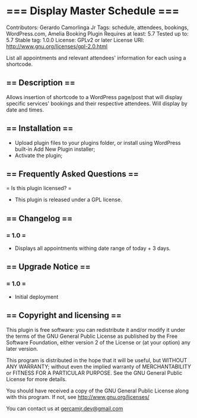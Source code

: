 # === Display Master Schedule ===
Contributors: Gerardo Camorlinga Jr
Tags: schedule, attendees, bookings, WordPress.com, Amelia Booking Plugin
Requires at least: 5.7
Tested up to: 5.7
Stable tag: 1.0.0
License: GPLv2 or later
License URI: http://www.gnu.org/licenses/gpl-2.0.html

List all appointments and relevant attendees' information for each using a shortcode.

## == Description ==

Allows insertion of shortcode to a WordPress page/post that will display specific services' bookings and their respective attendees. Will display by date and times.

## == Installation ==

* Upload plugin files to your plugins folder, or install using WordPress built-in Add New Plugin installer;
* Activate the plugin;

## == Frequently Asked Questions ==

= Is this plugin licensed? =

* This plugin is released under a GPL license.

## == Changelog ==

### = 1.0 =
* Displays all appointments withing date range of today + 3 days.


## == Upgrade Notice ==

### = 1.0 =
* Initial deployment

## == Copyright and licensing ==

This plugin is free software: you can redistribute it and/or modify it under the terms of the GNU General Public License as published by the Free Software Foundation, either version 2 of the License or (at your option) any later version.

This program is distributed in the hope that it will be useful, but WITHOUT ANY WARRANTY; without even the implied warranty of MERCHANTABILITY or FITNESS FOR A PARTICULAR PURPOSE. See the GNU General Public License for more details.

You should have received a copy of the GNU General Public License along with this program. If not, see http://www.gnu.org/licenses/

You can contact us at gercamjr.dev@gmail.com